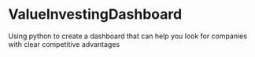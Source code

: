 # ValueInvestingDashboard
Using python to create a dashboard that can help you look for companies with clear competitive advantages
